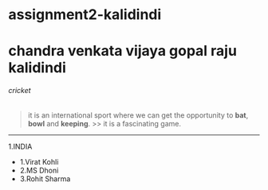 # assignment2-kalidindi

# chandra venkata vijaya gopal raju kalidindi
###### cricket
> it is an international sport where we can get the opportunity to **bat**, **bowl** and **keeping**. >> it is a fascinating game.
--- 

1.INDIA   
   * 1.Virat Kohli 
   * 2.MS Dhoni 
   * 3.Rohit Sharma
 

 

